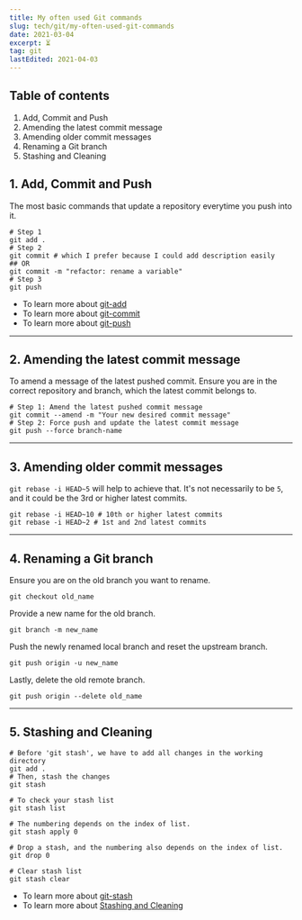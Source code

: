 ```yaml
---
title: My often used Git commands
slug: tech/git/my-often-used-git-commands
date: 2021-03-04
excerpt: ⏳
tag: git
lastEdited: 2021-04-03
---
```


<!--
date must be: 2000-01-01
NOT: 2000-1-1 -->

<!-- https://www.gatsbyjs.com/blog/2017-07-19-creating-a-blog-with-gatsby/#writing-our-first-markdown-blog-post -->
<!-- https://github.com/gatsbyjs/gatsby/issues/3460 -->
<!-- https://mdxjs.com/getting-started#mdx -->

## Table of contents

1. Add, Commit and Push
2. Amending the latest commit message
3. Amending older commit messages
4. Renaming a Git branch
5. Stashing and Cleaning

## 1. Add, Commit and Push

The most basic commands that update a repository everytime you push into it.

```shell
# Step 1
git add .
# Step 2
git commit # which I prefer because I could add description easily
## OR
git commit -m "refactor: rename a variable"
# Step 3
git push
```

-   To learn more about [git-add](https://git-scm.com/docs/git-add)
-   To learn more about [git-commit](https://git-scm.com/docs/git-commit)
-   To learn more about [git-push](https://git-scm.com/docs/git-push)

---

## 2. Amending the latest commit message

To amend a message of the latest pushed commit. Ensure you are in the correct repository and branch, which the latest commit belongs to.

```shell
# Step 1: Amend the latest pushed commit message
git commit --amend -m "Your new desired commit message"
# Step 2: Force push and update the latest commit message
git push --force branch-name
```

---

## 3. Amending older commit messages

`git rebase -i HEAD~5` will help to achieve that. It's not necessarily to be `5`, and it could be the 3rd or higher latest commits.

```shell
git rebase -i HEAD~10 # 10th or higher latest commits
git rebase -i HEAD~2 # 1st and 2nd latest commits
```

---

## 4. Renaming a Git branch

Ensure you are on the old branch you want to rename.

```shell
git checkout old_name
```

Provide a new name for the old branch.

```shell
git branch -m new_name
```

Push the newly renamed local branch and reset the upstream branch.

```shell
git push origin -u new_name
```

Lastly, delete the old remote branch.

```shell
git push origin --delete old_name
```

---

## 5. Stashing and Cleaning

```shell
# Before 'git stash', we have to add all changes in the working directory
git add .
# Then, stash the changes
git stash

# To check your stash list
git stash list

# The numbering depends on the index of list.
git stash apply 0

# Drop a stash, and the numbering also depends on the index of list.
git drop 0

# Clear stash list
git stash clear
```

-   To learn more about [git-stash](https://git-scm.com/docs/git-stash)
-   To learn more about [Stashing and Cleaning](https://git-scm.com/book/en/v2/Git-Tools-Stashing-and-Cleaning)
